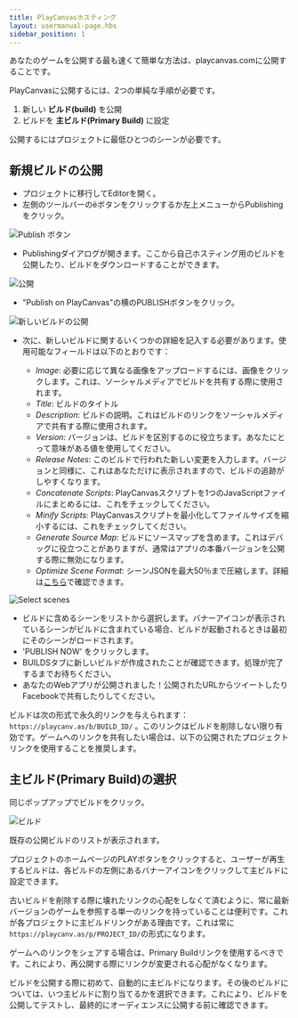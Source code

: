 ```yaml
---
title: PlayCanvasホスティング
layout: usermanual-page.hbs
sidebar_position: 1
---
```


あなたのゲームを公開する最も速くて簡単な方法は、playcanvas.comに公開することです。

PlayCanvasに公開するには、2つの単純な手順が必要です。

1. 新しい **ビルド(build)** を公開
2. ビルドを **主ビルド(Primary Build)** に設定

公開するにはプロジェクトに最低ひとつのシーンが必要です。

## 新規ビルドの公開

* プロジェクトに移行してEditorを開く。
* 左側のツールバーの<span class="pc-icon">&#57911;</span>ボタンをクリックするか左上メニューからPublishingをクリック。

![Publish ボタン][1]

* Publishingダイアログが開きます。ここから自己ホスティング用のビルドを公開したり、ビルドをダウンロードすることができます。

![公開][2]

* "Publish on PlayCanvas"の横のPUBLISHボタンをクリック。

![新しいビルドの公開][3]

* 次に、新しいビルドに関するいくつかの詳細を記入する必要があります。使用可能なフィールドは以下のとおりです：

  * *Image*: 必要に応じて異なる画像をアップロードするには、画像をクリックします。これは、ソーシャルメディアでビルドを共有する際に使用されます。
  * *Title*: ビルドのタイトル
  * *Description*: ビルドの説明。これはビルドのリンクをソーシャルメディアで共有する際に使用されます。
  * *Version*: バージョンは、ビルドを区別するのに役立ちます。あなたにとって意味がある値を使用してください。
  * *Release Notes*: このビルドで行われた新しい変更を入力します。バージョンと同様に、これはあなただけに表示されますので、ビルドの追跡がしやすくなります。
  * *Concatenate Scripts*: PlayCanvasスクリプトを1つのJavaScriptファイルにまとめるには、これをチェックしてください。
  * *Minify Scripts*: PlayCanvasスクリプトを最小化してファイルサイズを縮小するには、これをチェックしてください。
  * *Generate Source Map*: ビルドにソースマップを含めます。これはデバッグに役立つことがありますが、通常はアプリの本番バージョンを公開する際に無効になります。
  * *Optimize Scene Format*: シーンJSONを最大50％まで圧縮します。詳細は[こちら][6]で確認できます。

![Select scenes][4]

* ビルドに含めるシーンをリストから選択します。バナーアイコンが表示されているシーンがビルドに含まれている場合、ビルドが起動されるときは最初にそのシーンがロードされます。
* 'PUBLISH NOW' をクリックします。
* BUILDSタブに新しいビルドが作成されたことが確認できます。処理が完了するまでお待ちください。
* あなたのWebアプリが公開されました！公開されたURLからツイートしたりFacebookで共有したりしてください。

ビルドは次の形式で永久的リンクを与えられます： `https://playcanv.as/b/BUILD_ID/` 。このリンクはビルドを削除しない限り有効です。ゲームへのリンクを共有したい場合は、以下の公開されたプロジェクトリンクを使用することを推奨します。

## 主ビルド(Primary Build)の選択

同じポップアップでビルドをクリック。

![ビルド][5]

既存の公開ビルドのリストが表示されます。

プロジェクトのホームページのPLAYボタンをクリックすると、ユーザーが再生するビルドは、各ビルドの左側にあるバナーアイコンをクリックして主ビルドに設定できます。

古いビルドを削除する際に壊れたリンクの心配をしなくて済むように、常に最新バージョンのゲームを参照する単一のリンクを持っていることは便利です。これが各プロジェクトに主ビルドリンクがある理由です。これは常に`https://playcanv.as/p/PROJECT_ID/`の形式になります。

<div class="alert alert-info">
ゲームへのリンクをシェアする場合は、Primary Buildリンクを使用するべきです。これにより、再公開する際にリンクが変更される心配がなくなります。
</div>

ビルドを公開する際に初めて、自動的に主ビルドになります。その後のビルドについては、いつ主ビルドに割り当てるかを選択できます。これにより、ビルドを公開してテストし、最終的にオーディエンスに公開する前に確認できます。

[1]: /images/user-manual/publishing/toolbar-publish.png
[2]: /images/user-manual/publishing/dialog-publish.png
[3]: /images/user-manual/publishing/dialog-publish-build.png
[4]: /images/user-manual/publishing/dialog-publish-build-scenes.png
[5]: /images/user-manual/publishing/dialog-builds.png
[6]: /user-manual/optimization/optimizing-scene-format
